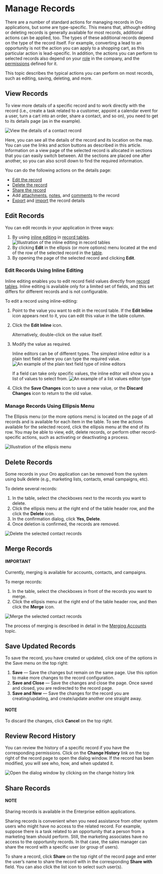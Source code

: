 <a id="doc-grids-records"></a>

# Manage Records

There are a number of standard actions for managing records in Oro applications, but some are type-specific. This means that, although editing or deleting records is generally available for most records, additional actions can be applied, too. The types of these additional records depend on the type of the record itself. For example, converting a lead to an opportunity is not the action you can apply to a shopping cart, as this particular action is lead-specific. In addition, the actions you can perform to selected records also depend on your [role](../../../system/user-management/roles/index.md#user-guide-user-management-permissions-roles) in the company, and the [permissions](../../../system/user-management/roles/index.md#user-guide-user-management-permissions) defined for it.

This topic describes the typical actions you can perform on most records, such as editing, saving, deleting, and more.

<a id="user-guide-ui-components-view-pages"></a>

<a id="doc-grids-actions-records-view"></a>

## View Records

To view more details of a specific record and to work directly with the record (i.e., create a task related to a
customer, appoint a calendar event for a user, turn a cart into an order, share a contact, and so on), you need to get
to its details page (as in the example).

![View the details of a contact record](user/img/getting_started/records/view_01.png)

Here, you can see all the details of the record and its location on the map. You can use the links and
action buttons as described in this article. Information on a view page of the selected record is allocated in sections that you can easily switch between. All the sections are placed one after another, so you can also scroll down to find the required information.

You can do the following actions on the details page:

* [Edit the record](#doc-grids-actions-records-edit)
* [Delete the record](#doc-grids-actions-records-delete)
* [Share the record](#doc-grids-records-share)
* Add [attachments](../attachments.md#user-guide-activities-attachments), [notes](../notes.md#user-guide-add-note), and [comments](../comments.md#user-guide-activities-comments) to the record
* [Export](../export.md#export-records) and [import](../import.md#import-records) the record details

<a id="doc-grids-actions-records-edit"></a>

<a id="doc-grids-actions-records-edit-inline"></a>

<a id="doc-grids-actions-records-edit-editpage"></a>

## Edit Records

You can edit records in your application in three ways:

1. By using <i class="fas fa-pencil-alt" aria-hidden="true"></i> [inline editing](#doc-grids-actions-records-edit-inline) in [record tables](../../navigation/record-tables.md#doc-grids).
   ![Illustration of the inline editing in record tables](user/img/getting_started/records/inline_editing_example.png)
2. By clicking  <i class="fa fa-edit fa-lg" aria-hidden="true"></i> **Edit** in the ellipsis (or more options) menu located at the end of the row of the selected record in the [table](../../navigation/record-tables.md#doc-grids).
3. By opening the page of the selected record and clicking **Edit**.

### Edit Records Using Inline Editing

Inline editing enables you to edit record field values directly from [record tables](#user-guide-ui-components-view-pages). Inline editing is available only for a limited set of fields, and this set differs for different records and is not configurable.

To edit a record using inline-editing:

1. Point to the value you want to edit in the record table. If the <i class="fas fa-pencil-alt" aria-hidden="true"></i> **Edit Inline** icon appears next to it, you can edit this value in the table column.
2. Click the <i class="fas fa-pencil-alt" aria-hidden="true"></i> **Edit Inline** icon.

   Alternatively, double-click on the value itself.
3. Modify the value as required.

   Inline editors can be of different types. The simplest inline editor is a plain text field where you can type the required value.
   ![An example of the plain text field type of inline editors](user/img/getting_started/records/grids/inline_editing_example.png)

   If a field can take only specific values, the inline editor will show you a list of values to select from.
   ![An example of a list values editor type](user/img/getting_started/records/grids/grids_inlineeditor2.png)
4. Click the <i class="fa fa-check fa-lg" aria-hidden="true"></i> **Save Changes** icon to save a new value, or the <i class="fa fa-ban fa-lg" aria-hidden="true"></i> **Discard Changes** icon to return to the old value.

### Manage Records Using Ellipsis Menu

The Ellipsis menu (or the more options menu) is located on the page of all records and is available for each item in the table. To see the actions available for the selected record, click the ellipsis menu at the end of its row. You may be able to view, edit, delete records, or perform other record-specific actions, such as activating or deactivating a process.

![Illustration of the ellipsis menu](user/img/getting_started/records/grids/grids_editrecord.png)

<a id="doc-grids-actions-records-delete"></a>

<a id="doc-grids-actions-records-delete-single"></a>

<a id="user-guide-getting-started-mass-actions-management-console"></a>

<a id="doc-grids-actions-records-delete-multiple"></a>

## Delete Records

Some records in your Oro application can be removed from the system using bulk delete (e.g., marketing lists, contacts, email campaigns, etc).

To delete several records:

1. In the table, select the checkboxes next to the records you want to delete.
2. Click the ellipsis menu at the right end of the table header row, and the click the <i class="fas fa-trash-alt" aria-hidden="true"></i> **Delete** icon.
3. In the confirmation dialog, click **Yes, Delete**.
4. Once deletion is confirmed, the records are removed.

![Delete the selected contact records](user/img/getting_started/records/grids/grids_delete_bulk.png)

<a id="doc-grids-actions-records-merge"></a>

## Merge Records

#### IMPORTANT
Currently, merging is available for accounts, contacts, and campaigns.

To merge records:

1. In the table, select the checkboxes in front of the records you want to merge.
2. Click the ellipsis menu at the right end of the table header row, and then click the <i class="fa fa-random fa-lg" aria-hidden="true"></i> **Merge** icon.

![Merge the selected contact records](user/img/getting_started/records/grids/grids_merge.png)

The process of merging is described in detail in the [Merging Accounts](../../../customers/accounts/merge.md#user-guide-accounts-merge) topic.

## Save Updated Records

To save the record, you have created or updated, click one of the options in the Save menu on the top right:

1. **Save** — Save the changes but remain on the same page. Use this option to make more changes to the record configuration.
2. **Save and Close** — Save the changes and close the page. Once saved and closed, you are redirected to the record page.
3. **Save and New** — Save the changes for the record you are creating/updating, and create/update another one straight away.

#### NOTE
To discard the changes, click **Cancel** on the top right.

## Review Record History

You can review the history of a specific record if you have the corresponding permissions. Click on the **Change History** link on the top right of the record page to open the dialog window. If the record has been modified, you will see who, how, and when updated it.

![Open the dialog window by clicking on the change history link](user/img/getting_started/records/grids/view_history.png)

<a id="doc-grids-records-share"></a>

## Share Records

#### NOTE
Sharing records is available in the Enterprise edition applications.

Sharing records is convenient when you need assistance from other system users who might have no access to the related record. For example, suppose there is a task related to an opportunity that a person from a marketing team should perform. Still, the marketing associates have no access to the opportunity records. In that case, the sales manager can share the record with a specific user (or group of users).

To share a record, click **Share** on the top right of the record page and enter the user’s name to share the record with in the corresponding **Share with** field. You can also click the list icon to select such user(s).

<!-- fa-bars = fa-navicon -->
<!-- Ic Tiles is used as Set As Default in saved views, and as tiles in display layout options -->
<!-- IcPencil refers to Rename in Commerce and Inline Editing in CRM -->
<!-- Check mark in the square. -->
<!-- SortDesc is also used as drop-down arrow -->
